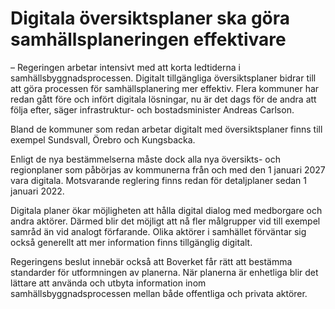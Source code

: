 # Digitala översiktsplaner ska göra samhällsplaneringen effektivare

– Regeringen arbetar intensivt med att korta ledtiderna i samhällsbyggnadsprocessen. Digitalt tillgängliga översiktsplaner bidrar till att göra processen för samhällsplanering mer effektiv. Flera kommuner har redan gått före och infört digitala lösningar, nu är det dags för de andra att följa efter, säger infrastruktur- och bostadsminister Andreas Carlson.

Bland de kommuner som redan arbetar digitalt med översiktsplaner finns till exempel Sundsvall, Örebro och Kungsbacka.

Enligt de nya bestämmelserna måste dock alla nya översikts- och regionplaner som påbörjas av kommunerna från och med den 1 januari 2027 vara digitala. Motsvarande reglering finns redan för detaljplaner sedan 1 januari 2022.

Digitala planer ökar möjligheten att hålla digital dialog med medborgare och andra aktörer. Därmed blir det möjligt att nå fler målgrupper vid till exempel samråd än vid analogt förfarande. Olika aktörer i samhället förväntar sig också generellt att mer information finns tillgänglig digitalt.

Regeringens beslut innebär också att Boverket får rätt att bestämma standarder för utformningen av planerna. När planerna är enhetliga blir det lättare att använda och utbyta information inom samhällsbyggnadsprocessen mellan både offentliga och privata aktörer.

